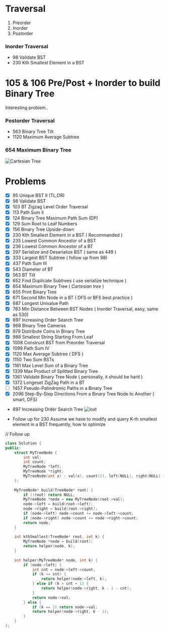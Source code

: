# Traversal

1. Preorder   
2. Inorder   
3. Postorder   

### Inorder Traversal

* 98 Validate BST
* 230 Kth Smallest Element in a BST

# 105 & 106 Pre/Post + Inorder to build Binary Tree

Interesting problem..
### Postorder Traversal  

* 563  Binary Tree Tilt
* 1120 Maximum Average Subtree

### 654 Maximum Binary Tree
![Cartesian Tree](https://upload.wikimedia.org/wikipedia/commons/thumb/d/d5/Cartesian_tree.svg/480px-Cartesian_tree.svg.png)


# Problems
- [x] 95   Unique BST II (TL;DR)
- [x] 98   Validate BST
- [x] 103  BT Zigzag Level Order Traversal
- [x] 113  Path Sum II
- [x] 124  Binary Tree Maximum Path Sum (DP)
- [x] 129  Sum Root to Leaf Numbers
- [x] 156  Binary Tree Upside-down
- [x] 230  Kth Smallest Element in a BST ( Recommanded )
- [x] 235  Lowest Common Ancestor of a BST
- [x] 236  Lowest Common Ancestor of a BT
- [x] 297  Serialize and Deserialize BST ( same as 449 )
- [x] 333  Largest BST Subtree ( follow up from 98)
- [x] 437  Path Sum III
- [x] 543  Diameter of BT
- [x] 563  BT Tilt
- [x] 652  Find Duplicate Subtrees ( use serialize technique )
- [x] 654  Maximum Binary Tree ( *Cartesian tree* )
- [x] 655  Print Binary Tree
- [x] 671  Second Min Node in a BT ( DFS or BFS best practice )
- [x] 687  Longest Univalue Path
- [x] 783  Min Distance Between BST Nodes ( Inorder Traversal, easy, same as  530)
- [x] 897  Increasing Order Search Tree
- [x] 968  Binary Tree Cameras
- [x] 979  Distribute Coins in Binary Tree
- [x] 988  Smallest String Starting From Leaf
- [x] 1008 Construct BST from Preorder Traversal
- [x] 1098 Path Sum IV
- [x] 1120 Max Average Subtree ( DFS )
- [x] 1150 Two Sum BSTs
- [x] 1161 Max Level Sum of a Binary Tree
- [x] 1339 Max Product of Splitted Binary Tree
- [x] 1361 Validate Binary Tree Node ( personally, it should be hard )
- [x] 1372 Longeset ZigZag Path in a BT
- [ ] 1457 Pseudo-Palindromic Paths in a Binary Tree
- [x] 2096 Step-By-Step Directions From a Binary Tree Node to Another ( smart, DFS)

* 897 Increasing Order Search Tree
![iost](https://assets.leetcode.com/uploads/2020/11/17/ex1.jpg)

* Follow up for 230
Assume we have to modify and query K-th smallest element in a BST frequently, how to optimize   

// Follow up
```cpp
class Solution {
public:
    struct MyTreeNode {
        int val;
        int count;
        MyTreeNode *left;
        MyTreeNode *right;
        MyTreeNode(int x) : val(x), count(1), left(NULL), right(NULL) {}
    };
    
    MyTreeNode* build(TreeNode* root) {
        if (!root) return NULL;
        MyTreeNode *node = new MyTreeNode(root->val);
        node->left = build(root->left);
        node->right = build(root->right);
        if (node->left) node->count += node->left->count;
        if (node->right) node->count += node->right->count;
        return node;
    }
    
    int kthSmallest(TreeNode* root, int k) {
        MyTreeNode *node = build(root);
        return helper(node, k);
    }
    
    int helper(MyTreeNode* node, int k) {
        if (node->left) {
            int cnt = node->left->count;
            if (k <= cnt) {
                return helper(node->left, k);
            } else if (k > cnt + 1) {
                return helper(node->right, k - 1 - cnt);
            }
            return node->val;
        } else {
            if (k == 1) return node->val;
            return helper(node->right, k - 1);
        }
    }
};
```